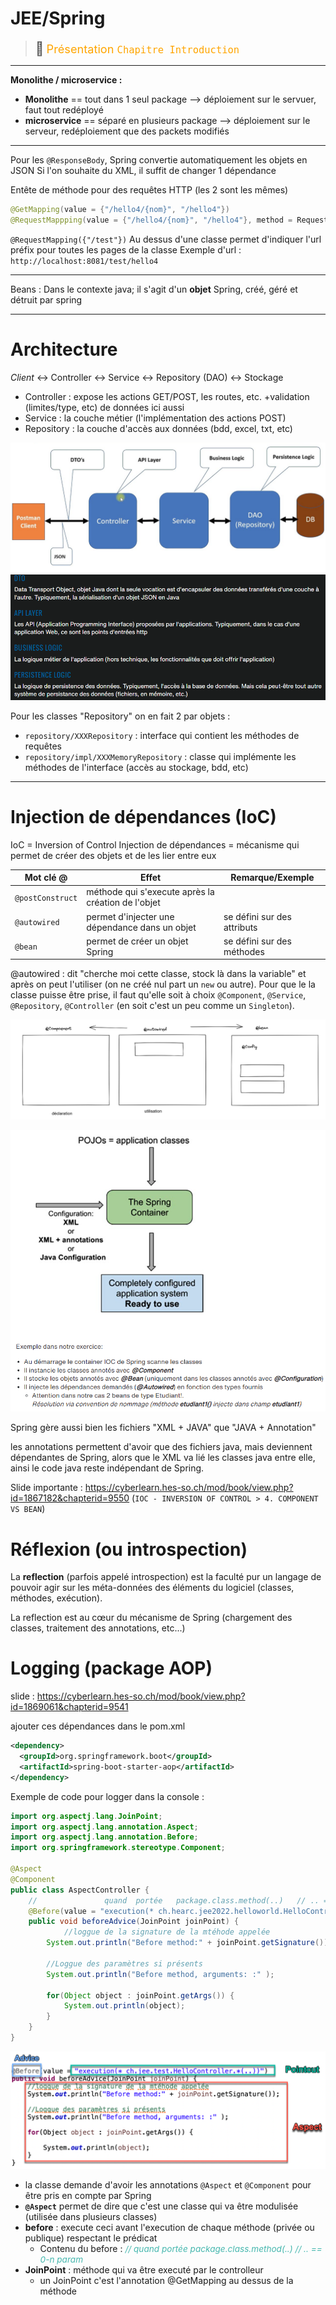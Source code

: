 # JEE/Spring 

> <span style="font-size: 1.5em">📖</span> <span style="color: orange; font-size: 1.3em;">Présentation `Chapitre Introduction`</span>


----------------

**Monolithe / microservice :**
- **Monolithe** == tout dans 1 seul package --> déploiement sur le servuer, faut tout redéployé
- **microservice** == séparé en plusieurs package --> déploiement sur le serveur, redéploiement que des packets modifiés

----

Pour les `@ResponseBody`, Spring convertie automatiquement les objets en JSON
Si l'on souhaite du XML, il suffit de changer 1 dépendance



Entête de méthode pour des requêtes HTTP (les 2 sont les mêmes)
```java
@GetMapping(value = {"/hello4/{nom}", "/hello4"})
@RequestMappping(value = {"/hello4/{nom}", "/hello4"}, method = RequestMethod.GET)
```

`@RequestMapping({"/test"})` Au dessus d'une classe permet d'indiquer l'url préfix pour toutes les pages de la classe
Exemple d'url : `http://localhost:8081/test/hello4`

----

Beans : Dans le contexte java; il s'agit d'un **objet** Spring, créé, géré et détruit par spring

----

# Architecture
_Client_ <-> Controller <-> Service <-> Repository (DAO) <-> Stockage
- Controller : expose les actions GET/POST, les routes, etc. +validation (limites/type, etc) de données ici aussi
- Service : la couche métier (l'implémentation des actions POST)
- Repository : la couche d'accès aux données (bdd, excel, txt, etc)

![](Screen/2022-10-04-11-53-11.png)
![](Screen/2022-10-04-11-53-01.png)


Pour les classes "Repository" on en fait 2 par objets :
- `repository/XXXRepository` : interface qui contient les méthodes de requêtes
- `repository/impl/XXXMemoryRepository` : classe qui implémente les méthodes de l'interface (accès au stockage, bdd, etc)

----

# Injection de dépendances (IoC)
IoC = Inversion of Control
Injection de dépendances = mécanisme qui permet de créer des objets et de les lier entre eux

Mot clé @ | Effet | Remarque/Exemple
---|---|---
`@postConstruct` | méthode qui s'execute après la création de l'objet
`@autowired` | permet d'injecter une dépendance dans un objet | se défini sur des attributs
`@bean` | permet de créer un objet Spring | se défini sur des méthodes

@autowired : dit "cherche moi cette classe, stock là dans la variable" et après on peut l'utiliser (on ne créé nul part un `new` ou autre). Pour que le la classe puisse être prise, il faut qu'elle soit à choix `@Component`, `@Service`, `@Repository`, `@Controller` (en soit c'est un peu comme un `Singleton`).

![](Screen/2022-10-18-11-43-12.png)

![](Screen/2022-10-25-11-22-53.png)

Spring gère aussi bien les fichiers "XML + JAVA" que "JAVA + Annotation"

les annotations permettent d'avoir que des fichiers java, mais deviennent dépendantes de Spring,
alors que le XML va lié les classes java entre elle, ainsi le code java reste indépendant de Spring.

Slide importante : https://cyberlearn.hes-so.ch/mod/book/view.php?id=1867182&chapterid=9550 (`IOC - INVERSION OF CONTROL > 4. COMPONENT VS BEAN`)

# Réflexion (ou introspection)
La **reflection** (parfois appelé introspection) est la faculté pur un langage de pouvoir agir sur les méta-données des éléments du logiciel (classes, méthodes, exécution).

La reflection est au cœur du mécanisme de Spring (chargement des classes, traitement des annotations, etc...)

# Logging (package AOP)

slide : https://cyberlearn.hes-so.ch/mod/book/view.php?id=1869061&chapterid=9541

ajouter ces dépendances dans le pom.xml
```xml
<dependency>
  <groupId>org.springframework.boot</groupId>
  <artifactId>spring-boot-starter-aop</artifactId>
</dependency>
```

Exemple de code pour logger dans la console :
```java
import org.aspectj.lang.JoinPoint;
import org.aspectj.lang.annotation.Aspect;
import org.aspectj.lang.annotation.Before;
import org.springframework.stereotype.Component;

@Aspect
@Component
public class AspectController {
    //               quand  portée   package.class.method(..)   // .. == 0-n param
    @Before(value = "execution(* ch.hearc.jee2022.helloworld.HelloController.*(..))")
    public void beforeAdvice(JoinPoint joinPoint) {
			//loggue de la signature de la mtéhode appelée
		System.out.println("Before method:" + joinPoint.getSignature());
			
		//Loggue des paramètres si présents
		System.out.println("Before method, arguments: :" );
			
		for(Object object : joinPoint.getArgs()) {				
            System.out.println(object);
		}
	}
}
```

![](Screen/2022-10-25-11-39-46.png)
- la classe demande d'avoir les annotations `@Aspect` et `@Component` pour être pris en compte par Spring
- **`@Aspect`** permet de dire que c'est une classe qui va être modulisée (utilisée dans plusieurs classes)
- **before** : execute ceci avant l'execution de chaque méthode (privée ou publique) respectant le prédicat
  - Contenu du before : <span style="color: #46b7ae; font-style: italic; font-size: 0.85rem">// quand  portée   package.class.method(..)   // .. == 0-n param</span> 
- **JoinPoint** : méthode qui va être executé par le controlleur
  - un JoinPoint c'est l'annotation @GetMapping au dessus de la méthode